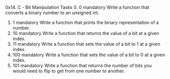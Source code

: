 0x14. C - Bit Manipulation
Tasks
0. 0
mandatory
Write a function that converts a binary number to an unsigned int.
1. 1
mandatory
Write a function that prints the binary representation of a number.
2. 10
mandatory
Write a function that returns the value of a bit at a given index.
3. 11
mandatory
Write a function that sets the value of a bit to 1 at a given index.
4. 100
mandatory
Write a function that sets the value of a bit to 0 at a given index.
5. 101
mandatory
Write a function that returns the number of bits you would need to flip to get from one number to another.
